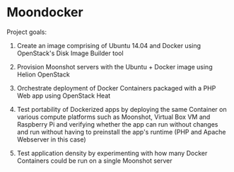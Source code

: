 Moondocker
======

Project goals: 

1. 	Create an image comprising of Ubuntu 14.04 and Docker using OpenStack's Disk Image Builder tool

2.  Provision Moonshot servers with the Ubuntu + Docker image using Helion OpenStack
3.  Orchestrate deployment of Docker Containers packaged with  a PHP Web app using OpenStack Heat
4.  Test portability of Dockerized apps by deploying the same Container on various compute platforms such as Moonshot, Virtual Box VM and Raspberry Pi and verifying whether the app can run without changes and run without having to preinstall the app's runtime (PHP and Apache Webserver in this case)
5.  Test application density by experimenting with how many Docker Containers could be run on a single Moonshot server



